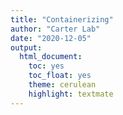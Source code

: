 ```yaml
---
title: "Containerizing"
author: "Carter Lab"
date: "2020-12-05"
output:
  html_document:
    toc: yes
    toc_float: yes
    theme: cerulean
    highlight: textmate
---
```




